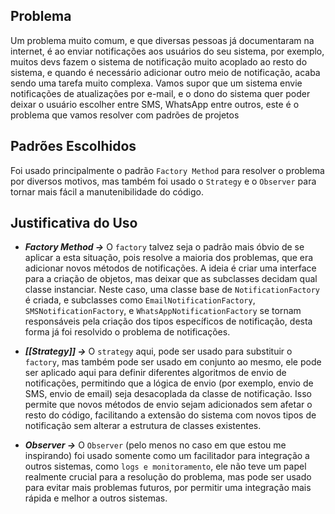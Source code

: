 ## Problema

Um problema muito comum, e que diversas pessoas já documentaram na internet, é ao enviar notificações aos usuários do seu sistema, por exemplo, muitos devs fazem o sistema de notificação muito acoplado ao resto do sistema, e quando é necessário adicionar outro meio de notificação, acaba sendo uma tarefa muito complexa. Vamos supor que um sistema envie notificações de atualizações por e-mail, e o dono do sistema quer poder deixar o usuário escolher entre SMS, WhatsApp entre outros, este é o problema que vamos resolver com padrões de projetos

## Padrões Escolhidos

Foi usado principalmente o padrão `Factory Method` para resolver o problema por diversos motivos, mas também foi usado o `Strategy` e o `Observer` para tornar mais fácil a manutenibilidade do código.

## Justificativa do Uso

- ***Factory Method ->*** O `factory` talvez seja o padrão mais óbvio de se aplicar a esta situação, pois resolve a maioria dos problemas, que era adicionar novos métodos de notificações. A ideia é criar uma interface para a criação de objetos, mas deixar que as subclasses decidam qual classe instanciar. Neste caso, uma classe base de `NotificationFactory` é criada, e subclasses como `EmailNotificationFactory`, `SMSNotificationFactory`, e `WhatsAppNotificationFactory` se tornam responsáveis pela criação dos tipos específicos de notificação, desta forma já foi resolvido o problema de notificações.


- ***[[Strategy]] ->*** O `strategy` aqui, pode ser usado para substituir o `factory`, mas também pode ser usado em conjunto ao mesmo, ele pode ser aplicado aqui para definir diferentes algoritmos de envio de notificações, permitindo que a lógica de envio (por exemplo, envio de SMS, envio de email) seja desacoplada da classe de notificação. Isso permite que novos métodos de envio sejam adicionados sem afetar o resto do código, facilitando a extensão do sistema com novos tipos de notificação sem alterar a estrutura de classes existentes.

- ***Observer ->*** O `Observer` (pelo menos no caso em que estou me inspirando) foi usado somente como um facilitador para integração a outros sistemas, como `logs e monitoramento`, ele não teve um papel realmente crucial para a resolução do problema, mas pode ser usado para evitar mais problemas futuros, por permitir uma integração mais rápida e melhor a outros sistemas.